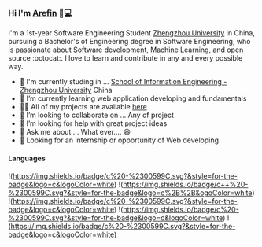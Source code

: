### Hi I'm [Arefin](https://are-fin.web.app) 👋💻

I'm a 1st-year Software Engineering Student [Zhengzhou University](http://english.zzu.edu.cn/) in China, pursuing a Bachelor's of Engineering degree in Software Engineering, who is passionate about Software development, Machine Learning, and open source :octocat:. I love to learn and contribute in any and every possible way.

- :school: I'm currently studing in ... [School of Information Engineering - Zhengzhou University](http://www7.zzu.edu.cn/soft/info/1061/1202.htm) China
- 🌱 I’m currently learning web application developing and fundamentals
- 👨‍💻 All of my projects are available  [here](https://github.com/sarefinsag?tab=repositories)
- 👯 I’m looking to collaborate on ... Any of project
- 🤔 I’m looking for help with great project ideas
- 💬 Ask me about ... What ever.... :laughing:
- 👯 Looking for an internship or opportunity of Web developing

#### Languages
!(https://img.shields.io/badge/c%20-%2300599C.svg?&style=for-the-badge&logo=c&logoColor=white)
!(https://img.shields.io/badge/c++%20-%2300599C.svg?&style=for-the-badge&logo=c%2B%2B&ogoColor=white)
!(https://img.shields.io/badge/c%20-%2300599C.svg?&style=for-the-badge&logo=c&logoColor=white)
!(https://img.shields.io/badge/c%20-%2300599C.svg?&style=for-the-badge&logo=c&logoColor=white)
!(https://img.shields.io/badge/c%20-%2300599C.svg?&style=for-the-badge&logo=c&logoColor=white)


